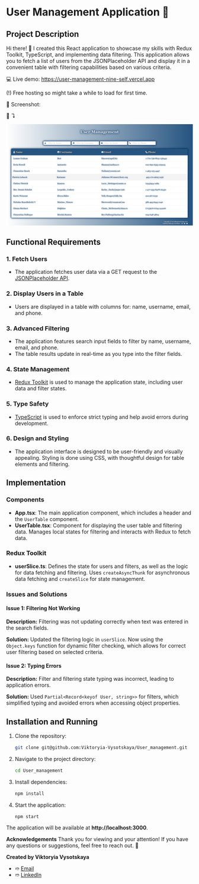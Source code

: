 # User Management Application 📝

## Project Description

Hi there! 👋 I created this React application to showcase my skills with Redux Toolkit, TypeScript, and implementing data filtering. This application allows you to fetch a list of users from the JSONPlaceholder API and display it in a convenient table with filtering capabilities based on various criteria.

💻 Live demo: https://user-management-nine-self.vercel.app

(!) Free hosting so might take a while to load for first time.

👀 Screenshot:

📸 ↴︎

![Alt Text](./src/screenshots/User%20management.png)

## Functional Requirements

### 1. Fetch Users

- The application fetches user data via a GET request to the [JSONPlaceholder API](https://jsonplaceholder.typicode.com/users).

### 2. Display Users in a Table

- Users are displayed in a table with columns for: name, username, email, and phone.

### 3. Advanced Filtering

- The application features search input fields to filter by name, username, email, and phone.
- The table results update in real-time as you type into the filter fields.

### 4. State Management

- [Redux Toolkit](https://redux-toolkit.js.org/) is used to manage the application state, including user data and filter states.

### 5. Type Safety

- [TypeScript](https://www.typescriptlang.org/) is used to enforce strict typing and help avoid errors during development.

### 6. Design and Styling

- The application interface is designed to be user-friendly and visually appealing. Styling is done using CSS, with thoughtful design for table elements and filtering.

## Implementation

### Components

- **App.tsx**: The main application component, which includes a header and the `UserTable` component.
- **UserTable.tsx**: Component for displaying the user table and filtering data. Manages local states for filtering and interacts with Redux to fetch data.

### Redux Toolkit

- **userSlice.ts**: Defines the state for users and filters, as well as the logic for data fetching and filtering. Uses `createAsyncThunk` for asynchronous data fetching and `createSlice` for state management.

### Issues and Solutions

#### Issue 1: Filtering Not Working

**Description:**
Filtering was not updating correctly when text was entered in the search fields.

**Solution:**
Updated the filtering logic in `userSlice`. Now using the `Object.keys` function for dynamic filter checking, which allows for correct user filtering based on selected criteria.

#### Issue 2: Typing Errors

**Description:**
Filter and filtering state typing was incorrect, leading to application errors.

**Solution:**
Used `Partial<Record<keyof User, string>>` for filters, which simplified typing and avoided errors when accessing object properties.

## Installation and Running

1. Clone the repository:

   ```bash
   git clone git@github.com:Viktoryia-Vysotskaya/User_management.git


   ```

2. Navigate to the project directory:

   ```bash
   cd User_management

   ```

3. Install dependencies:

   ```bash
   npm install

   ```

4. Start the application:
   ```bash
   npm start
   ```

The application will be available at **http://localhost:3000**.

**Acknowledgements**
Thank you for viewing and your attention! If you have any questions or suggestions, feel free to reach out. 💬

**Created by Viktoryia Vysotskaya**

- ➱ [Email](mailto:radevich.vika2014@gmail.com)
- ➱ [LinkedIn](https://www.linkedin.com/in/viktoryia-vysotskaya)
